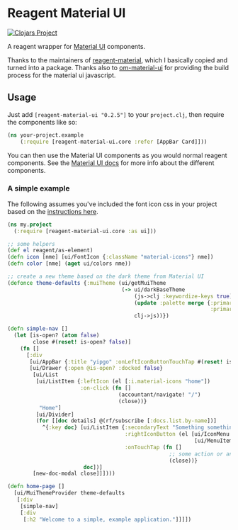 # Reagent Material UI

[![Clojars Project](https://img.shields.io/clojars/v/reagent-material-ui.svg)](https://clojars.org/reagent-material-ui)

A reagent wrapper for [Material UI](http://www.material-ui.com/#/)
components.

Thanks to the maintainers
of [reagent-material](https://github.com/tuhlmann/reagent-material),
which I basically copied and turned into a package. Thanks also
to [om-material-ui](https://github.com/taylorSando/om-material-ui) for
providing the build process for the material ui javascript.

## Usage

Just add `[reagent-material-ui "0.2.5"]` to your `project.clj`, then require the components like so:

```clojure
(ns your-project.example
    (:require [reagent-material-ui.core :refer [AppBar Card]]))
```

You can then use the Material UI components as you would normal
reagent components. See
the
[Material UI docs](http://www.material-ui.com/#/components/app-bar)
for more info about the different components.

### A simple example

The following assumes you've included the font icon css in your
project based on
the
[instructions here](https://google.github.io/material-design-icons/).

```clojure
(ns my.project
  (:require [reagent-material-ui.core :as ui]))

;; some helpers
(def el reagent/as-element)
(defn icon [nme] [ui/FontIcon {:className "material-icons"} nme])
(defn color [nme] (aget ui/colors nme))

;; create a new theme based on the dark theme from Material UI
(defonce theme-defaults {:muiTheme (ui/getMuiTheme
                                    (-> ui/darkBaseTheme
                                        (js->clj :keywordize-keys true)
                                        (update :palette merge {:primary1Color (color "amber500")
                                                                :primary2Color (color "amber700")})
                                        clj->js))})

(defn simple-nav []
  (let [is-open? (atom false)
        close #(reset! is-open? false)]
    (fn []
      [:div
       [ui/AppBar {:title "yipgo" :onLeftIconButtonTouchTap #(reset! is-open? true)}]
       [ui/Drawer {:open @is-open? :docked false}
        [ui/List
         [ui/ListItem {:leftIcon (el [:i.material-icons "home"])
                       :on-click (fn []
                                   (accountant/navigate! "/")
                                   (close))}
          "Home"]
         [ui/Divider]
         (for [[doc details] @(rf/subscribe [:docs.list.by-name])]
           ^{:key doc} [ui/ListItem {:secondaryText "Something something"
                                     :rightIconButton (el [ui/IconMenu {:iconButtonElement (el [ui/IconButton {:touch true} [icon "more_vert"]])}
                                                           [ui/MenuItem "Delete"]])
                                     :onTouchTap (fn []
                                                   ;; some action or another, then close the menu
                                                   (close))}
                        doc])]
        [new-doc-modal close]]])))

(defn home-page []
  [ui/MuiThemeProvider theme-defaults
   [:div
    [simple-nav]
    [:div
     [:h2 "Welcome to a simple, example application."]]]])
```
